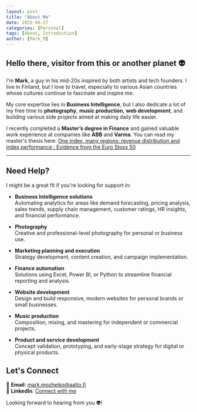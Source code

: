 ```yaml
---
layout: post
title: "About Me"
date: 2025-06-27
categories: [Personal]
tags: [About, Introduction]
author: [Mark_M]
---
```


<!-- Mention your expertise -->

## Hello there, visitor from this or another planet 👽

I'm **Mark**, a guy in his mid-20s inspired by both artists and tech founders. I live in Finland, but I love to travel, especially to various Asian countries whose cultures continue to fascinate and inspire me.

My core expertise lies in **Business Intelligence**, but I also dedicate a lot of my free time to **photography**, **music production**, **web development**, and building various side projects aimed at making daily life easier.

I recently completed a **Master’s degree in Finance** and gained valuable work experience at companies like **ABB** and **Varma**. You can read my master's thesis here: [One index, many regions: revenue distribution and index performance : Evidence from the Euro Stoxx 50](https://urn.fi/URN:NBN:fi-fe2025051342483)  

---

## Need Help?

I might be a great fit if you're looking for support in:

- **Business Intelligence solutions**  
  Automating analytics for areas like demand forecasting, pricing analysis, sales trends, supply chain management, customer ratings, HR insights, and financial performance.

- **Photography**  
  Creative and professional-level photography for personal or business use.

- **Marketing planning and execution**  
  Strategy development, content creation, and campaign implementation.

- **Finance automation**  
  Solutions using Excel, Power BI, or Python to streamline financial reporting and analysis.

- **Website development**  
  Design and build responsive, modern websites for personal brands or small businesses.

- **Music production**  
  Composition, mixing, and mastering for independent or commercial projects.

- **Product and service development**  
  Concept validation, prototyping, and early-stage strategy for digital or physical products.

## Let's Connect

📧 **Email**: [mark.mozheiko@aalto.fi](mailto:mark.mozheiko@aalto.fi)  
🔗 **LinkedIn**: [Connect with me](https://www.linkedin.com) <!-- Add your actual profile URL -->

Looking forward to hearing from you 👽!

